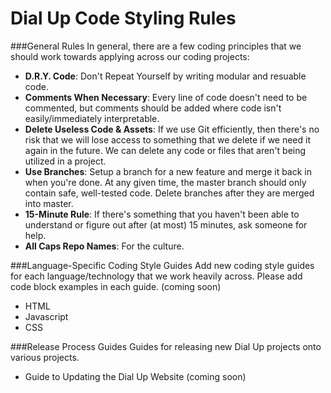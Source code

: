 # Dial Up Code Styling Rules

###General Rules
In general, there are a few coding principles that we should work towards applying across our coding projects:

- **D.R.Y. Code**: Don't Repeat Yourself by writing modular and resuable code.
- **Comments When Necessary**: Every line of code doesn't need to be commented, but comments should be added where code isn't easily/immediately interpretable.
- **Delete Useless Code & Assets**: If we use Git efficiently, then there's no risk that we will lose access to something that we delete if we need it again in the future. We can delete any code or files that aren't being utilized in a project.
- **Use Branches**: Setup a branch for a new feature and merge it back in when you're done. At any given time, the master branch should only contain safe, well-tested code. Delete branches after they are merged into master.
- **15-Minute Rule**: If there's something that you haven't been able to understand or figure out after (at most) 15 minutes, ask someone for help.
- **All Caps Repo Names**: For the culture.

###Language-Specific Coding Style Guides
Add new coding style guides for each language/technology that we work heavily across. Please add code block examples in each guide. (coming soon)
- HTML
- Javascript
- CSS


###Release Process Guides
Guides for releasing new Dial Up projects onto various projects.
- Guide to Updating the Dial Up Website (coming soon)



